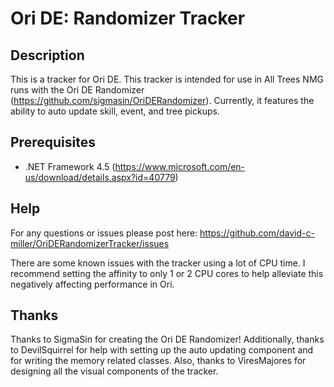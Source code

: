 ﻿# Ori DE: Randomizer Tracker

## Description
This is a tracker for Ori DE. This tracker is intended for use in 
All Trees NMG runs with the Ori DE Randomizer (https://github.com/sigmasin/OriDERandomizer).
Currently, it features the ability to auto update skill, event, and tree pickups.

## Prerequisites
+ .NET Framework 4.5 (https://www.microsoft.com/en-us/download/details.aspx?id=40779)

## Help
For any questions or issues please post here:
https://github.com/david-c-miller/OriDERandomizerTracker/issues

There are some known issues with the tracker using a lot of CPU time. I recommend setting the 
affinity to only 1 or 2 CPU cores to help alleviate this negatively affecting performance in Ori.

## Thanks
Thanks to SigmaSin for creating the Ori DE Randomizer! Additionally, thanks to DevilSquirrel 
for help with setting up the auto updating component and for writing the memory related 
classes. Also, thanks to ViresMajores for designing all the visual components of the tracker.